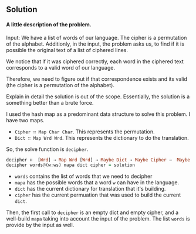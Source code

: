 Solution
----

#### A little description of the problem.
Input: We have a list of words of our language.
The cipher is a permutation of the alphabet.
Additionly, in the input, the problem asks us,
to find if it is possible the original text of a list
of ciphered lines.

We notice that if it was ciphered correctly, each word in
the ciphered text corresponds to a valid word of our language.

Therefore, we need to figure out if that correspondence
exists and its valid (the cipher is a permutation of the alphabet).

Explain in detail the solution is out of the scope. Essentially,
the solution is a something better than a brute force.

I used the hash map as a predominant data structure to solve this problem.
I have two maps.

  - `Cipher ∷ Map Char Char`. This represents the permutation.
  - `Dict ∷ Map Wrd Wrd`. This represents the dictionary to do
  the translation.

So, the solve function is `decipher`.

```Haskell
decipher ∷  [Wrd] → Map Wrd [Wrd] → Maybe Dict → Maybe Cipher →  Maybe Dict
decipher words@(w:ws) mapa dict cipher = solution
```
- `words` contains the list of words that we need to decipher
- `mapa` has the possible words that a word `w` can have in the language.
- `dict` has the current dictionary for translation that it's building.
- `cipher` has the current permuation that was used to build the current `dict`.

Then, the first call to `decipher` is an empty dict and empty cipher, and
a well-build `mapa` taking into account the input of the problem. The
list `words` is provide by the input as well.

